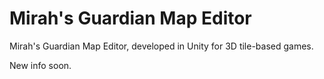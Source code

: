 # Mirah's Guardian Map Editor
Mirah's Guardian Map Editor, developed in Unity for 3D tile-based games.

New info soon.
